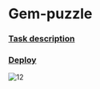 # Gem-puzzle

### [Task description](https://github.com/rolling-scopes-school/tasks/blob/master/tasks/gem-pazzle/codejam-the-gem-puzzle.md)
### [Deploy](https://cup0ra-gem-puzzle.netlify.app/)

![12](https://user-images.githubusercontent.com/57291691/107986927-26d75080-6fde-11eb-8190-caf0425dc480.png)

